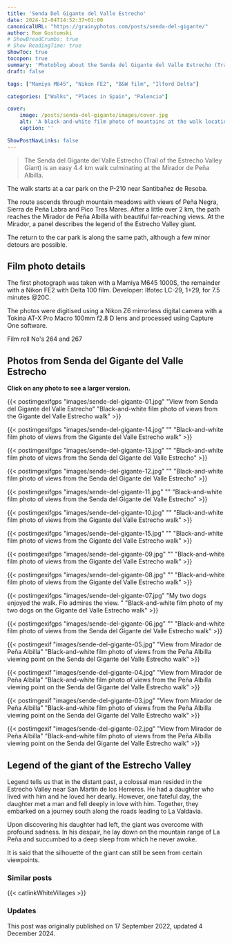 ```yaml
---
title: 'Senda Del Gigante del Valle Estrecho'
date: 2024-12-04T14:52:37+01:00
canonicalURL: "https://grainyphotos.com/posts/senda-del-gigante/"
author: Rom Gostomski
# ShowBreadCrumbs: true
# Show ReadingTime: true
ShowToc: true
tocopen: true
summary: 'Photoblog about the Senda del Gigante del Valle Estrecho (Trail of the Estrecho Valley Giant) - an easy 4.4 km walk culminating at the Mirador de Peñalbilla'
draft: false

tags: ["Mamiya M645", "Nikon FE2", "B&W film", "Ilford Delta"]

categories: ["Walks", "Places in Spain", "Palencia"]

cover:
    image: /posts/senda-del-gigante/images/cover.jpg
    alt: 'A black-and-white film photo of mountains at the walk location'
    caption: ''

ShowPostNavLinks: false
---
```

> The Senda del Gigante del Valle Estrecho (Trail of the Estrecho Valley Giant) is an easy 4.4 km walk culminating at the Mirador de Peña Albilla.

The walk starts at a car park on the P-210 near Santibañez de Resoba.

The route ascends through mountain meadows with views of Peña Negra, Sierra de Peña Labra and Pico Tres Mares. After a little over 2 km, the path reaches the Mirador de Peña Albilla with beautiful far-reaching views. At the Mirador, a panel describes the legend of the Estrecho Valley giant.

The return to the car park is along the same path, although a few minor detours are possible.

## Film photo details

The first photograph was taken with a Mamiya M645 1000S, the remainder with a Nikon FE2 with Delta 100 film. Developer: Ilfotec LC-29, 1+29, for 7.5 minutes @20C.

The photos were digitised using a Nikon Z6 mirrorless digital camera with a Tokina AT-X Pro Macro 100mm f2.8 D lens and processed using Capture One software.

Film roll No's 264 and 267

## Photos from Senda del Gigante del Valle Estrecho

**Click on any photo to see a larger version.**

{{< postimgexifgps "images/sende-del-gigante-01.jpg" 
"View from Senda del Gigante del Valle Estrecho" 
"Black-and-white film photo of views from the Gigante del Valle Estrecho walk" >}}

{{< postimgexifgps "images/sende-del-gigante-14.jpg" 
"" 
"Black-and-white film photo of views from the Gigante del Valle Estrecho walk" >}}

{{< postimgexifgps "images/sende-del-gigante-13.jpg" 
"" 
"Black-and-white film photo of views from the Senda del Gigante del Valle Estrecho" >}}

{{< postimgexifgps "images/sende-del-gigante-12.jpg" 
"" 
"Black-and-white film photo of views from the Senda del Gigante del Valle Estrecho" >}}

{{< postimgexifgps "images/sende-del-gigante-11.jpg" 
"" 
"Black-and-white film photo of views from the Senda del Gigante del Valle Estrecho" >}}

{{< postimgexifgps "images/sende-del-gigante-10.jpg" 
"" 
"Black-and-white film photo of views from the Gigante del Valle Estrecho walk" >}}

{{< postimgexifgps "images/sende-del-gigante-15.jpg" 
"" 
"Black-and-white film photo of views from the Gigante del Valle Estrecho walk" >}}

{{< postimgexifgps "images/sende-del-gigante-09.jpg" 
"" 
"Black-and-white film photo of views from the Gigante del Valle Estrecho walk" >}}

{{< postimgexifgps "images/sende-del-gigante-08.jpg" 
"" 
"Black-and-white film photo of views from the Gigante del Valle Estrecho walk" >}}

{{< postimgexifgps "images/sende-del-gigante-07.jpg" 
"My two dogs enjoyed the walk. Flo admires the view. " 
"Black-and-white film photo of my two dogs on the Gigante del Valle Estrecho walk" >}}

{{< postimgexifgps "images/sende-del-gigante-06.jpg" 
"" 
"Black-and-white film photo of views from the Senda del Gigante del Valle Estrecho walk" >}}

{{< postimgexif "images/sende-del-gigante-05.jpg" 
"View from Mirador de Peña Albilla" 
"Black-and-white film photo of views from the Peña Albilla viewing point on the Senda del Gigante del Valle Estrecho walk" >}}

{{< postimgexif "images/sende-del-gigante-04.jpg" 
"View from Mirador de Peña Albilla" 
"Black-and-white film photo of views from the Peña Albilla viewing point on the Senda del Gigante del Valle Estrecho walk" >}}

{{< postimgexif "images/sende-del-gigante-03.jpg" 
"View from Mirador de Peña Albilla" 
"Black-and-white film photo of views from the Peña Albilla viewing point on the Senda del Gigante del Valle Estrecho walk" >}}

{{< postimgexif "images/sende-del-gigante-02.jpg" 
"View from Mirador de Peña Albilla" 
"Black-and-white film photo of views from the Peña Albilla viewing point on the Senda del Gigante del Valle Estrecho walk" >}}

## Legend of the giant of the Estrecho Valley

Legend tells us that in the distant past, a colossal man resided in the Estrecho Valley near San Martín de los Herreros. He had a daughter who lived with him and he loved her dearly. However, one fateful day, the daughter met a man and fell deeply in love with him. Together, they embarked on a journey south along the roads leading to La Valdavia.

Upon discovering his daughter had left, the giant was overcome with profound sadness. In his despair, he lay down on the mountain range of La Peña and succumbed to a deep sleep from which he never awoke.

It is said that the silhouette of the giant can still be seen from certain viewpoints.

### Similar posts

{{< catlinkWhiteVillages >}}

### Updates

This post was originally published on 17 September 2022, updated 4 December 2024.
